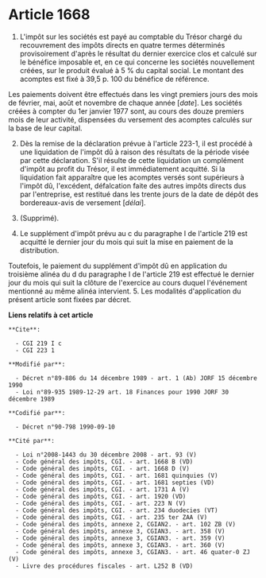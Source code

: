 # Article 1668

1. L'impôt sur les sociétés est payé au comptable du Trésor chargé du recouvrement des impôts directs en quatre termes
déterminés provisoirement d'après le résultat du dernier exercice clos et calculé sur le bénéfice imposable et, en ce qui
concerne les sociétés nouvellement créées, sur le produit évalué à 5 % du capital social. Le montant des acomptes est fixé à
39,5 p. 100 du bénéfice de référence.

Les paiements doivent être effectués dans les vingt premiers jours des mois de février, mai, août et novembre de chaque année
[*date*].     Les sociétés créées à compter du 1er janvier 1977 sont, au cours des douze premiers mois de leur activité,
dispensées du versement des acomptes calculés sur la base de leur capital.

2. Dès la remise de la déclaration prévue à l'article 223-1, il est procédé à une liquidation de l'impôt dû à raison des
résultats de la période visée par cette déclaration. S'il résulte de cette liquidation un complément d'impôt au profit du
Trésor, il est immédiatement acquitté. Si la liquidation fait apparaître que les acomptes versés sont supérieurs à l'impôt
dû, l'excédent, défalcation faite des autres impôts directs dus par l'entreprise, est restitué dans les trente jours de la
date de dépôt des bordereaux-avis de versement [*délai*].

3. (Supprimé).

4. Le supplément d'impôt prévu au c du paragraphe I de l'article 219 est acquitté le dernier jour du mois qui suit la mise en
paiement de la distribution.

Toutefois, le paiement du supplément d'impôt dû en application du troisième alinéa du d du paragraphe I de l'article 219 est
effectué le dernier jour du mois qui suit la clôture de l'exercice au cours duquel l'événement mentionné au même alinéa
intervient.    5. Les modalités d'application du présent article sont fixées par décret.

**Liens relatifs à cet article**

	**Cite**:

	  - CGI 219 I c
	  - CGI 223 1

	**Modifié par**:

	  - Décret n°89-886 du 14 décembre 1989 - art. 1 (Ab) JORF 15 décembre 1990
	  - Loi n°89-935 1989-12-29 art. 18 Finances pour 1990 JORF 30 décembre 1989

	**Codifié par**:

	  - Décret n°90-798 1990-09-10

	**Cité par**:

	  - Loi n°2008-1443 du 30 décembre 2008 - art. 93 (V)
	  - Code général des impôts, CGI. - art. 1668 B (VD)
	  - Code général des impôts, CGI. - art. 1668 D (V)
	  - Code général des impôts, CGI. - art. 1681 quinquies (V)
	  - Code général des impôts, CGI. - art. 1681 septies (VD)
	  - Code général des impôts, CGI. - art. 1731 A (V)
	  - Code général des impôts, CGI. - art. 1920 (VD)
	  - Code général des impôts, CGI. - art. 223 N (V)
	  - Code général des impôts, CGI. - art. 234 duodecies (VT)
	  - Code général des impôts, CGI. - art. 235 ter ZAA (V)
	  - Code général des impôts, annexe 2, CGIAN2. - art. 102 ZB (V)
	  - Code général des impôts, annexe 3, CGIAN3. - art. 358 (V)
	  - Code général des impôts, annexe 3, CGIAN3. - art. 359 (V)
	  - Code général des impôts, annexe 3, CGIAN3. - art. 360 (V)
	  - Code général des impôts, annexe 3, CGIAN3. - art. 46 quater-0 ZJ (V)
	  - Livre des procédures fiscales - art. L252 B (VD)

